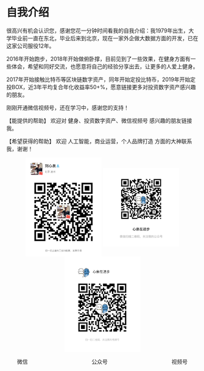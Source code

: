 # 自我介绍
很高兴有机会认识您，感谢您花一分钟时间看我的自我介绍：我1979年出生，大学毕业前一直在东北，毕业后来到北京，现在一家外企做大数据方面的开发，已在这家公司服役12年。

2016年开始跑步，2018年开始做俯卧撑，目前见到了一些效果，在健身方面有一些体会，希望和同好交流，也愿意将自己的经验分享出去，让更多的人爱上健身。

2017年开始接触比特币等区块链数字资产，同年开始定投比特币，2019年开始定投BOX，近3年平均复合年化收益率50+%，愿意链接更多对投资数字资产感兴趣的朋友。

刚刚开通微信视频号，还在学习中，感谢您的支持！

【能提供的帮助】
欢迎对 健身、投资数字资产、微信视频号 感兴趣的朋友链接我。

【希望获得的帮助】
欢迎 人工智能，商业运营，个人品牌打造 方面的大神联系我，谢谢！
<div align=center>

<img src="https://github.com/unetman/works/blob/master/resources/we1.jpg?raw=true" width = "200" div align=center /> 
<img src="https://github.com/unetman/works/blob/master/resources/we2.jpg?raw=true" width = "200" div align=center /> 
<img src="https://github.com/unetman/works/blob/master/resources/we3.jpg?raw=true" width = "200" div align=center />  

微信　　　　　　　　　　　　公众号　　　　　　　　　　　　视频号




